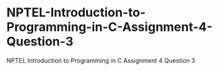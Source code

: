 # NPTEL-Introduction-to-Programming-in-C-Assignment-4-Question-3
NPTEL Introduction to Programming in C Assignment 4 Question 3
